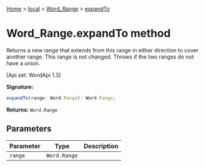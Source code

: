 [Home](./index) &gt; [local](local.md) &gt; [Word\_Range](local.word_range.md) &gt; [expandTo](local.word_range.expandto.md)

# Word\_Range.expandTo method

Returns a new range that extends from this range in either direction to cover another range. This range is not changed. Throws if the two ranges do not have a union. 

 \[Api set: WordApi 1.3\]

**Signature:**
```javascript
expandTo(range: Word.Range): Word.Range;
```
**Returns:** `Word.Range`

## Parameters

|  Parameter | Type | Description |
|  --- | --- | --- |
|  `range` | `Word.Range` |  |

